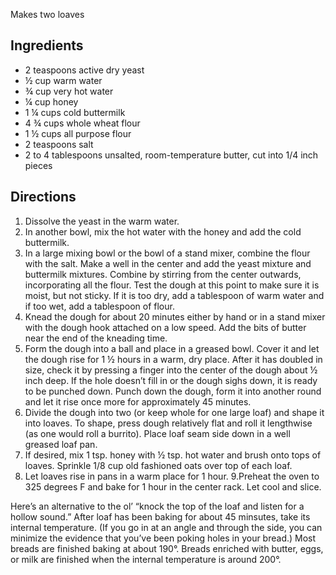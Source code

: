---
---

Makes two loaves

## Ingredients

- 2 teaspoons active dry yeast
- &frac12; cup warm water
- &frac34; cup very hot water
- &frac14; cup honey
- 1 &frac14; cups cold buttermilk
- 4 &frac34; cups whole wheat flour
- 1 &frac12; cups all purpose flour
- 2 teaspoons salt
- 2 to 4 tablespoons unsalted, room-temperature butter, cut into 1/4 inch pieces

## Directions

1. Dissolve the yeast in the warm water.
2. In another bowl, mix the hot water with the honey and add the cold buttermilk.
3. In a large mixing bowl or the bowl of a stand mixer, combine the flour with the salt. Make a well in the center and add the yeast mixture and buttermilk mixtures. Combine by stirring from the center outwards, incorporating all the flour. Test the dough at this point to make sure it is moist, but not sticky. If it is too dry, add a tablespoon of warm water and if too wet, add a tablespoon of flour.
4. Knead the dough for about 20 minutes either by hand or in a stand mixer with the dough hook attached on a low speed. Add the bits of butter near the end of the kneading time. 
5. Form the dough into a ball and place in a greased bowl. Cover it and let the dough rise for 1 &frac12; hours in a warm, dry place. After it has doubled in size, check it by pressing a finger into the center of the dough about &frac12; inch deep. If the hole doesn’t fill in or the dough sighs down, it is ready to be punched down. Punch down the dough, form it into another round and let it rise once more for approximately 45 minutes.
6. Divide the dough into two (or keep whole for one large loaf) and shape it into loaves. To shape, press dough relatively flat and roll it lengthwise (as one would roll a burrito). Place loaf seam side down in a well greased loaf pan.
7. If desired, mix 1 tsp. honey with &frac12; tsp. hot water and brush onto tops of loaves. Sprinkle 1/8 cup old fashioned oats over top of each loaf. 
8. Let loaves rise in pans in a warm place for 1 hour.
9.Preheat the oven to 325 degrees F and bake for 1 hour in the center rack. Let cool and slice.

Here’s an alternative to the ol’ “knock the top of the loaf and listen for a hollow sound.” After loaf has been baking for about 45 minsutes, take its internal temperature. (If you go in at an angle and through the side, you can minimize the evidence that you’ve been poking holes in your bread.) Most breads are finished baking at about 190°. Breads enriched with butter, eggs, or milk are finished when the internal temperature is around 200°.